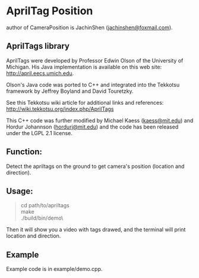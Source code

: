 # AprilTag Position

author of CameraPosition is JachinShen (jachinshen@foxmail.com).

## AprilTags library

AprilTags were developed by Professor Edwin Olson of the University of
Michigan.  His Java implementation is available on this web site:
  http://april.eecs.umich.edu.

Olson's Java code was ported to C++ and integrated into the Tekkotsu
framework by Jeffrey Boyland and David Touretzky.

See this Tekkotsu wiki article for additional links and references:
  http://wiki.tekkotsu.org/index.php/AprilTags
  
This C++ code was further modified by
Michael Kaess (kaess@mit.edu) and Hordur Johannson (hordurj@mit.edu)
and the code has been released under the LGPL 2.1 license.

## Function: 

Detect the apriltags on the ground to get camera's position (location and direction).

## Usage:

> cd path/to/apriltags\
> make\
> ./build/bin/demo\

Then it will show you a video with tags drawed, and the terminal will print location and direction.

## Example

Example code is in example/demo.cpp.

